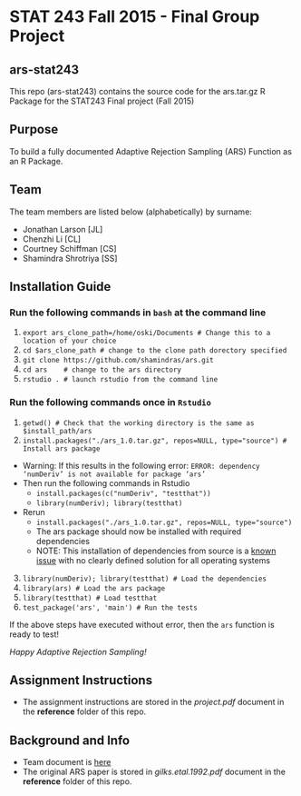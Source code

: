 # STAT 243 Fall 2015 - Final Group Project
## ars-stat243
This repo (ars-stat243) contains the source code for the ars.tar.gz R Package for the STAT243 
Final project (Fall 2015)

## Purpose
To build a fully documented Adaptive Rejection Sampling (ARS) Function as an R Package.

## Team
The team members are listed below (alphabetically) by surname:

* Jonathan Larson     [JL]
* Chenzhi Li          [CL]
* Courtney Schiffman  [CS]
* Shamindra Shrotriya [SS]

## Installation Guide
### Run the following commands in `bash` at the command line
1. `export ars_clone_path=/home/oski/Documents # Change this to a location of your choice`
2. `cd $ars_clone_path # change to the clone path dorectory specified`
3. `git clone https://github.com/shamindras/ars.git`
4. `cd ars    # change to the ars directory`
5. `rstudio . # launch rstudio from the command line`

### Run the following commands once in `Rstudio`
1. `getwd() # Check that the working directory is the same as $install_path/ars`
2. `install.packages("./ars_1.0.tar.gz", repos=NULL, type="source") # Install ars package`
- Warning: If this results in the following error:
  `ERROR: dependency ‘numDeriv’ is not available for package ‘ars’`
- Then run the following commands in Rstudio
  - `install.packages(c("numDeriv", "testthat"))`
  - `library(numDeriv); library(testthat)`
- Rerun
  - `install.packages("./ars_1.0.tar.gz", repos=NULL, type="source")`
  - The ars package should now be installed with required dependencies
  - NOTE: This installation of dependencies from source is a [known issue](https://github.com/ropensci/plotly/issues/247) with no clearly defined solution for all operating systems
3. `library(numDeriv); library(testthat) # Load the dependencies`
4. `library(ars) # Load the ars package`
4. `library(testthat) # Load testthat`
5. `test_package('ars', 'main') # Run the tests`

If the above steps have executed without error, then the `ars` function is ready to test! 

*Happy Adaptive Rejection Sampling!*

## Assignment Instructions
* The assignment instructions are stored in the *project.pdf* document in the **reference** folder of this repo.

## Background and Info
* Team document is [here](https://docs.google.com/document/d/1quckIl2wkElgZmsXXVHc1pX3S2YVGmn3irN-tY27MtA/edit#heading=h.b3zrv9tb4yvu)
* The original ARS paper is stored in *gilks.etal.1992.pdf* document in the **reference** folder of this repo.